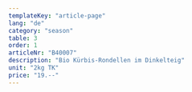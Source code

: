```yaml
---
templateKey: "article-page"
lang: "de"
category: "season"
table: 3
order: 1
articleNr: "B40007"
description: "Bio Kürbis-Rondellen im Dinkelteig"
unit: "2kg TK"
price: "19.--"
---
```

